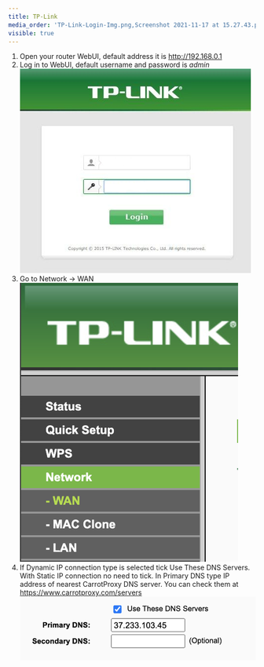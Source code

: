 ```yaml
---
title: TP-Link
media_order: 'TP-Link-Login-Img.png,Screenshot 2021-11-17 at 15.27.43.png,Screenshot 2021-11-17 at 15.29.56.png'
visible: true
---
```


1. Open your router WebUI, default address it is http://192.168.0.1
2. Log in to WebUI, default username and password is _admin_
![TP-Link-Login-Img](TP-Link-Login-Img.png "TP-Link-Login-Img")
3. Go to Network -> WAN
![Screenshot%202021-11-17%20at%2015.27.43](Screenshot%202021-11-17%20at%2015.27.43.png "Screenshot%202021-11-17%20at%2015.27.43")
4. If Dynamic IP connection type is selected tick Use These DNS Servers. With Static IP connection no need to tick.
In Primary DNS type IP address of nearest CarrotProxy DNS server. You can check them at https://www.carrotproxy.com/servers
![Screenshot%202021-11-17%20at%2015.29.56](Screenshot%202021-11-17%20at%2015.29.56.png "Screenshot%202021-11-17%20at%2015.29.56")